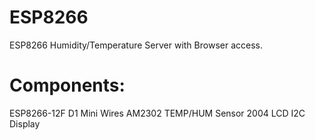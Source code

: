 # ESP8266
ESP8266 Humidity/Temperature Server with Browser access.

# Components:
ESP8266-12F D1 Mini
Wires
AM2302 TEMP/HUM Sensor
2004 LCD I2C Display
